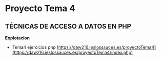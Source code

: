 # Proyecto Tema 4 
## TÉCNICAS DE ACCESO A DATOS EN PHP

**Explotacion**  
+ Tema4 ejercicios php [https://daw216.ieslossauces.es/proyectoTema4](https://daw216.ieslossauces.es/proyectoTema4/index.php)